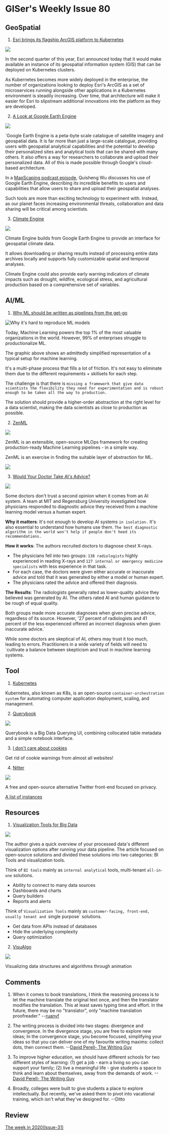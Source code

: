 # GISer's Weekly Issue 80

## GeoSpatial

1. [Esri brings its flagship ArcGIS platform to Kubernetes](https://techcrunch.com/2021/04/06/esri-brings-its-flagship-arcgis-platform-to-kubernetes/)

![](https://techcrunch.com/wp-content/uploads/2021/04/smoke_forecast-1.jpg?w=1390&crop=1)

In the second quarter of this year, Esri announced today that it would make available an instance of its geospatial information system (GIS) that can be deployed on Kubernetes clusters.

As Kubernetes becomes more widely deployed in the enterprise, the number of organizations looking to deploy Esri's ArcGIS as a set of microservices running alongside other applications in a Kubernetes environment is steadily increasing. Over time, that architecture will make it easier for Esri to slipstream additional innovations into the platform as they are developed.

2. [A Look at Google Earth Engine](https://www.gislounge.com/a-look-at-google-earth-engine/)

![](https://external-content.duckduckgo.com/iu/?u=https%3A%2F%2Fd33wubrfki0l68.cloudfront.net%2F6a87bdfef8342238d7b3f8e6efd3517574834b7c%2Fb0517%2Fimg%2Fgee_images%2Fgeelayout.png&f=1&nofb=1)

`Google Earth Engine is a peta-byte scale catalogue of satellite imagery and geospatial data. It is far more than just a large-scale catalogue, providing users with geospatial analytical capabilities and the potential to develop their personalized sites and analytical tools that can be shared with many others. It also offers a way for researchers to collaborate and upload their personalized data. All of this is made possible through Google's cloud-based architecture.

In a [MapScaping podcast episode](https://mapscaping.com/blogs/the-mapscaping-podcast/introducing-google-earth-engine), Quisheng Wu discusses his use of Google Earth Engine, describing its incredible benefits to users and capabilities that allow users to share and upload their geospatial analyses.

Such tools are more than exciting technology to experiment with. Instead, as our planet faces increasing environmental threats, collaboration and data sharing will be critical among scientists.

3. [Climate Engine](https://climateengine.org/)

![](https://cdn.shortpixel.ai/client2/q_lossy,ret_img,w_1000/https://www.gislounge.com/wp-content/uploads/2019/08/modis-climate-engine.png)

Climate Engine builds from Google Earth Engine to provide an interface for geospatial climate data.

It allows downloading or sharing results instead of processing entire data archives locally and supports fully customizable spatial and temporal analyses.

Climate Engine could also provide early warning indicators of climate impacts such as drought, wildfire, ecological stress, and agricultural production based on a comprehensive set of variables.

## AI/ML

1. [Why ML should be written as pipelines from the get-go](https://towardsdatascience.com/why-ml-should-be-written-as-pipelines-from-the-get-go-b2d95003f998)

![Why it's hard to reproduce ML models](https://miro.medium.com/max/700/1*0lWL-rCF5yQnwsWJrlWgGQ.png)

Today, Machine Learning powers the top 1% of the most valuable organizations in the world. However, 99% of enterprises struggle to productionalize ML.

The graphic above shows an admittedly simplified representation of a typical setup for machine learning.

It's a multi-phase process that fills a lot of friction. It's not easy to eliminate them due to the different requirements + skillsets for each step.

The challenge is that there is `missing a framework that give data scientists the flexibility they need for experimentation and is robust enough to be taken all the way to production.`

The solution should provide a higher-order abstraction at the right level for a data scientist, making the data scientists as close to production as possible.

2. [ZenML](https://github.com/maiot-io/zenml)

![](https://ph-files.imgix.net/150c66b8-2f23-47ac-ad77-6d597078f442.png?auto=format&auto=compress&codec=mozjpeg&cs=strip&w=635&h=380&fit=max)

ZenML is an extensible, open-source MLOps framework for creating production-ready Machine Learning pipelines - in a simple way.

ZenML is an exercise in finding the suitable layer of abstraction for ML.

![](https://miro.medium.com/max/700/0*NGiwUYBznCQXQw1g)

3. [Would Your Doctor Take AI's Advice?](https://www.deeplearning.ai/the-batch/issue-86/)

![](https://media.springernature.com/lw685/springer-static/image/art%3A10.1038%2Fs41746-021-00385-9/MediaObjects/41746_2021_385_Fig1_HTML.png?as=webp)

Some doctors don't trust a second opinion when it comes from an AI system. A team at MIT and Regensburg University investigated how physicians responded to diagnostic advice they received from a machine learning model versus a human expert.

**Why it matters**: It's not enough to develop AI systems `in isolation.` It's also essential to understand how humans use them. `The best diagnostic algorithm in the world won't help if people don't heed its recommendations.`

**How it works**: The authors recruited doctors to diagnose chest X-rays.

- The physicians fell into two groups: `138 radiologists` highly experienced in reading X-rays and `127 internal or emergency medicine specialists` with less experience in that task.
- For each case, the doctors were given either accurate or inaccurate advice and told that it was generated by either a model or human expert.
- The physicians rated the advice and offered their diagnosis.

**The Results**: The radiologists generally rated as lower-quality advice they believed was generated by AI. The others rated AI and human guidance to be rough of equal quality.

Both groups made more accurate diagnoses when given precise advice, regardless of its source. However, '27 percent of radiologists and 41 percent of the less experienced offered an incorrect diagnosis when given inaccurate advice.`

While some doctors are skeptical of AI, others may trust it too much, leading to errors. Practitioners in a wide variety of fields will need to `cultivate a balance between skepticism and trust in machine learning systems.

## Tool

1. [Kubernetes](https://github.com/kubernetes/kubernetes)

Kubernetes, also known as K8s, is an open-source `container-orchestration system` for automating computer application deployment, scaling, and management.

2. [Querybook](https://github.com/pinterest/querybook)

![](https://github.com/pinterest/querybook/raw/master/docs_website/static/img/key_features/editor.gif)

Querybook is a Big Data Querying UI, combining collocated table metadata and a simple notebook interface.

3. [I don't care about cookies](https://www.i-dont-care-about-cookies.eu/)

Get rid of cookie warnings from almost all websites!

4. [Nitter](https://github.com/zedeus/nitter)

![](https://github.com/zedeus/nitter/raw/master/screenshot.png)

A free and open-source alternative Twitter front-end focused on privacy.

[A list of instances](https://github.com/zedeus/nitter/wiki/Instances)

## Resources

1. [Visualization Tools for Big Data](https://itnext.io/visualization-tools-for-big-data-c3361241a67e)

![](https://miro.medium.com/max/700/1*hClIQ6PGhl9OVwNtO95Yug.png)

The author gives a quick overview of your processed data's different visualization options after running your data pipeline. The article focused on open-source solutions and divided these solutions into two categories: BI Tools and visualization tools.

Think of `BI tools` mainly as `internal analytical` tools, multi-tenant `all-in-one` solutions.

- Ability to connect to many data sources
- Dashboards and charts
- Query builders
- Reports and alerts

Think of `Visualization Tools` mainly as `customer-facing, front-end, usually tenant and `single purpose` solutions.

- Get data from APIs instead of databases
- Hide the underlying complexity
- Query optimization

2. [VisuAlgo](https://visualgo.net/en)

![](https://camo.githubusercontent.com/116af71d246dc9ceabfef3d995df076522d4487ea0587ffcd8caa03ec26728de/68747470733a2f2f63646e2e6265656b6b612e636f6d2f626c6f67696d672f61737365742f3230323130342f6267323032313034303330322e6a7067)

Visualizing data structures and algorithms through animation

## Comments

1.  When it comes to book translations, I think the reasoning process is to let the machine translate the original text once, and then the translator modifies the translation. This at least saves typing time and effort. In the future, there may be no "translator", only "machine translation proofreader."
    --[ruanyf](https://github.com/ruanyf/weekly/blob/master/docs/issue-153.md)

2.  The writing process is divided into two stages: divergence and convergence. In the divergence stage, you are free to explore new ideas; In the convergence stage, you become focused, simplifying your ideas so that you can deliver one of my favourite writing maxims: collect dots, then connect them.
    --[David Perell- The Writing Guy](https://perell.com/)

3.  To improve higher education, we should have different schools for two different styles of learning: (1) get a job - earn a living so you can support your family; (2) live a meaningful life - give students a space to think and learn about themselves, away from the demands of work.
    --[David Perell- The Writing Guy](https://twitter.com/david_perell/status/1376378046752653313)

4.  Broadly, colleges were built to give students a place to explore intellectually. But recently, we've asked them to pivot into vacational training, which isn't what they've designed for.
    --Ditto

## Review

[The week in 2020(Issue-31)](https://github.com/lkcozy/weekly/blob/master/docs/2020/issue-31.md)
